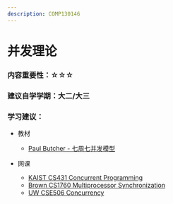 ```yaml
---
description: COMP130146
---
```


# 并发理论

### 内容重要性：☆☆☆

### 建议自学学期：大二/大三

### 学习建议：

* 教材
  * [Paul Butcher - 七周七并发模型](https://book.douban.com/subject/26337939/)
*   网课

    * [KAIST CS431 Concurrent Programming](https://github.com/kaist-cp/cs431)
    * [Brown CS1760 Multiprocessor Synchronization](https://cs.brown.edu/courses/cs176/course\_information.shtml)
    * [UW CSE506 Concurrency](https://courses.cs.washington.edu/courses/csep506/11sp/Home.html)



